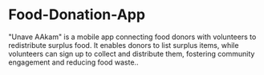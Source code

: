 # Food-Donation-App
 "Unave AAkam" is a mobile app connecting food donors with volunteers to redistribute surplus food. It enables donors to list surplus items, while volunteers can sign up to collect and distribute them, fostering community engagement and reducing food waste..
